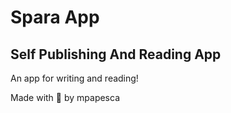 # Spara App

## **S**elf **P**ublishing **A**nd **R**eading **A**pp

An app for writing and reading!

Made with 💖 by mpapesca